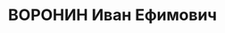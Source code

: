 ---
title: ВОРОНИН Иван Ефимович
description: "Род. в 1887, Томская губ., Мариинский уезд, Боготольская вол. Проживал:\
  \ г. Красноярск. Ремонтный рабочий 2-й дистанции пути КЖД \n  Арестован 24.02.1937.\
  \ Обв.: террористическая деятельность. Приговор: ВК ВС СССР, 19.07.1938 – ВМН. Расстрелян\
  \ 19.07.1938, в г. Красноярске. \n  Реабилитирован ВК ВС СССР 27.12.1957"
---